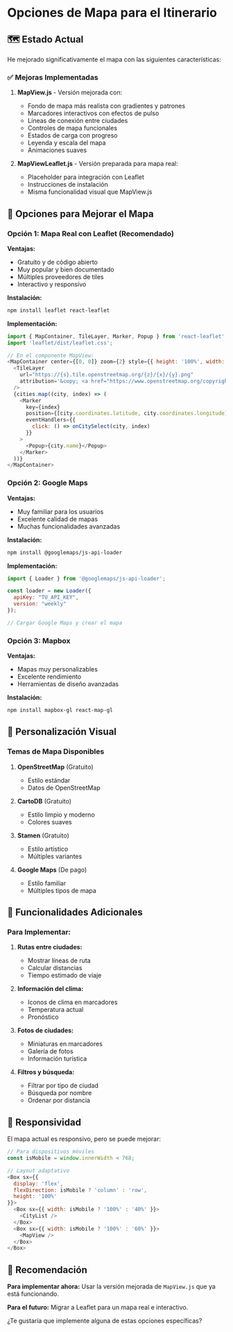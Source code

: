 # Opciones de Mapa para el Itinerario

## 🗺️ Estado Actual

He mejorado significativamente el mapa con las siguientes características:

### ✅ Mejoras Implementadas

1. **MapView.js** - Versión mejorada con:
   - Fondo de mapa más realista con gradientes y patrones
   - Marcadores interactivos con efectos de pulso
   - Líneas de conexión entre ciudades
   - Controles de mapa funcionales
   - Estados de carga con progreso
   - Leyenda y escala del mapa
   - Animaciones suaves

2. **MapViewLeaflet.js** - Versión preparada para mapa real:
   - Placeholder para integración con Leaflet
   - Instrucciones de instalación
   - Misma funcionalidad visual que MapView.js

## 🚀 Opciones para Mejorar el Mapa

### Opción 1: Mapa Real con Leaflet (Recomendado)

**Ventajas:**
- Gratuito y de código abierto
- Muy popular y bien documentado
- Múltiples proveedores de tiles
- Interactivo y responsivo

**Instalación:**
```bash
npm install leaflet react-leaflet
```

**Implementación:**
```javascript
import { MapContainer, TileLayer, Marker, Popup } from 'react-leaflet';
import 'leaflet/dist/leaflet.css';

// En el componente MapView:
<MapContainer center={[0, 0]} zoom={2} style={{ height: '100%', width: '100%' }}>
  <TileLayer
    url="https://{s}.tile.openstreetmap.org/{z}/{x}/{y}.png"
    attribution='&copy; <a href="https://www.openstreetmap.org/copyright">OpenStreetMap</a> contributors'
  />
  {cities.map((city, index) => (
    <Marker 
      key={index} 
      position={[city.coordinates.latitude, city.coordinates.longitude]}
      eventHandlers={{
        click: () => onCitySelect(city, index)
      }}
    >
      <Popup>{city.name}</Popup>
    </Marker>
  ))}
</MapContainer>
```

### Opción 2: Google Maps

**Ventajas:**
- Muy familiar para los usuarios
- Excelente calidad de mapas
- Muchas funcionalidades avanzadas

**Instalación:**
```bash
npm install @googlemaps/js-api-loader
```

**Implementación:**
```javascript
import { Loader } from '@googlemaps/js-api-loader';

const loader = new Loader({
  apiKey: "TU_API_KEY",
  version: "weekly"
});

// Cargar Google Maps y crear el mapa
```

### Opción 3: Mapbox

**Ventajas:**
- Mapas muy personalizables
- Excelente rendimiento
- Herramientas de diseño avanzadas

**Instalación:**
```bash
npm install mapbox-gl react-map-gl
```

## 🎨 Personalización Visual

### Temas de Mapa Disponibles

1. **OpenStreetMap** (Gratuito)
   - Estilo estándar
   - Datos de OpenStreetMap

2. **CartoDB** (Gratuito)
   - Estilo limpio y moderno
   - Colores suaves

3. **Stamen** (Gratuito)
   - Estilo artístico
   - Múltiples variantes

4. **Google Maps** (De pago)
   - Estilo familiar
   - Múltiples tipos de mapa

## 🔧 Funcionalidades Adicionales

### Para Implementar:

1. **Rutas entre ciudades:**
   - Mostrar líneas de ruta
   - Calcular distancias
   - Tiempo estimado de viaje

2. **Información del clima:**
   - Iconos de clima en marcadores
   - Temperatura actual
   - Pronóstico

3. **Fotos de ciudades:**
   - Miniaturas en marcadores
   - Galería de fotos
   - Información turística

4. **Filtros y búsqueda:**
   - Filtrar por tipo de ciudad
   - Búsqueda por nombre
   - Ordenar por distancia

## 📱 Responsividad

El mapa actual es responsivo, pero se puede mejorar:

```javascript
// Para dispositivos móviles
const isMobile = window.innerWidth < 768;

// Layout adaptativo
<Box sx={{ 
  display: 'flex', 
  flexDirection: isMobile ? 'column' : 'row',
  height: '100%'
}}>
  <Box sx={{ width: isMobile ? '100%' : '40%' }}>
    <CityList />
  </Box>
  <Box sx={{ width: isMobile ? '100%' : '60%' }}>
    <MapView />
  </Box>
</Box>
```

## 🎯 Recomendación

**Para implementar ahora:** Usar la versión mejorada de `MapView.js` que ya está funcionando.

**Para el futuro:** Migrar a Leaflet para un mapa real e interactivo.

¿Te gustaría que implemente alguna de estas opciones específicas? 
